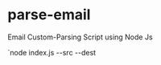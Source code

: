 # parse-email
Email Custom-Parsing Script using Node Js

`node index.js --src <source folder> --dest <output folder for CVs>
